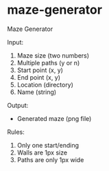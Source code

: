 # maze-generator
Maze Generator

Input:
1. Maze size (two numbers)
2. Multiple paths (y or n)
3. Start point (x, y)
4. End point (x, y)
5. Location (directory)
6. Name (string)

Output:
- Generated maze (png file)

Rules:
1. Only one start/ending
2. Walls are 1px size
3. Paths are only 1px wide